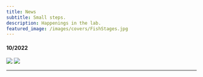 ```yaml
---
title: News
subtitle: Small steps.
description: Happenings in the lab.
featured_image: /images/covers/FishStages.jpg
---
```


#### 10/2022

<img src="/images/comic/wallet1.jpeg">

<img src="/images/comic/wallet2.jpeg">

---

